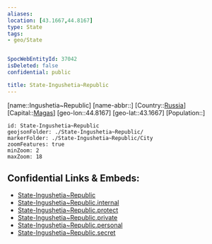```yaml
---
aliases: 
location: [43.1667,44.8167]
type: State
tags:
- geo/State


SpocWebEntityId: 37042
isDeleted: false
confidential: public

title: State-Ingushetia~Republic
---
```

[name::Ingushetia~Republic]
[name-abbr::]
[Country::[Russia](geo/Continent/Europe/Russia.md)]
[Capital::[Magas](geo/Continent/Europe/Russia/City/Magas.md)]
[geo-lon::44.8167]
[geo-lat::43.1667]
[Population::]



```leaflet
id: State-Ingushetia~Republic
geojsonFolder: ./State-Ingushetia~Republic/
markerFolder: ./State-Ingushetia~Republic/City
zoomFeatures: true 
minZoom: 2 
maxZoom: 18
```


## Confidential Links & Embeds: 
- [State-Ingushetia~Republic](../../../../../../_public/geo/Continent/Europe/Russia/State/State-Ingushetia~Republic.md) 
- [State-Ingushetia~Republic.internal](../../../../../../_internal/geo/Continent/Europe/Russia/State/State-Ingushetia~Republic.internal.md) 
- [State-Ingushetia~Republic.protect](../../../../../../_protect/geo/Continent/Europe/Russia/State/State-Ingushetia~Republic.protect.md) 
- [State-Ingushetia~Republic.private](../../../../../../_private/geo/Continent/Europe/Russia/State/State-Ingushetia~Republic.private.md) 
- [State-Ingushetia~Republic.personal](../../../../../../_personal/geo/Continent/Europe/Russia/State/State-Ingushetia~Republic.personal.md) 
- [State-Ingushetia~Republic.secret](../../../../../../_secret/geo/Continent/Europe/Russia/State/State-Ingushetia~Republic.secret.md) 
